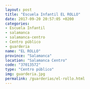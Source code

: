 ```yaml
---
layout: post
title: "Escuela Infantil EL ROLLO"
date: 2017-09-20 20:57:05 +0200
categories:
- Escuela Infantil
- salamanca
- salamanca-centro
- Centro público
- guarderia
name: "EL ROLLO"
province: "Salamanca"
location: "Salamanca Centro"
code: "37013572"
type: "Centro público"
img: guarderia.jpg
permalink: /guarderias/el-rollo.html
---
```

